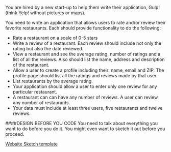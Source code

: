 <!--djw:done-->
<!--todo: remove the url / replace with file download link -->
You are hired by a new start-up to help them write their application, Gulp! (think Yelp! without pictures or maps).

You need to write an application that allows users to rate and/or review their favorite restaurants. 
Each should provide functionality to do the following:
* Rate a restaurant on a scale of 0-5 stars
* Write a review of a restaurant. Each review should include not only the rating but also the date reviewed.
* View a restaurant and see the average rating, number of ratings and a list of all the reviews. Also should list the name, address and description of the restaurant.
* Allow a user to create a profile including their: name, email and ZIP. The profile page should list all the ratings and reviews made by that user.
* List restaurants by the average rating.
* Your application should allow a user to enter only one review for any particular restaurant. 
* A restaurant can can have any number of reviews. A user can review any number of restaurants.
* Your data must include at least three users, five restaurants and twelve reviews.

####DESIGN BEFORE YOU CODE 
You need to talk about everything you want to do before you do it. You might even want to sketch it out before you proceed.

<a href="http://cdn.shopify.com/s/files/1/0042/9602/files/Browser-Pad.pdf?100935">Website Sketch template</a>
